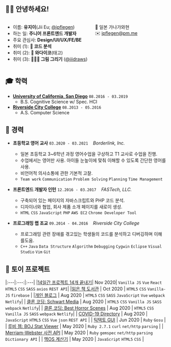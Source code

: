 ## 👋🏼 안녕하세요!

<ul style="float: left;"> 
<li> 이름: <b>유지이</b>(Jii Eu; <a href="https://github.com/ipflegen">@ipflegen</a>)</li>
<li> 하는 일: <b>주니어 프론트엔드 개발자</b></li>
<li> 주요 관심사: <b>Design/UI/UX/FE/BE</b></li>
<li> 취미 (1): <b>🤖 코드 분석</b></li>
<li> 취미 (2): <b>🥁 와다이코</b>(태고) </li>
<li> 취미 (3): <b>👨🏼‍🎨 그림 그리기</b> (<a href="https://www.instagram.com/jiidraws/">@jiidraws</a>)</li>
</ul>

<ul style="float: left;"> 
📍 일본 가나가와현 <br />
✉️ <a href = "mailto: ipflegen@pm.me">ipflegen@pm.me</a>
</ul>
<div style="clear: both;"></div>

## 🎓 학력

- <b>[University of California, San Diego](https://ucsd.edu)</b>  `08.2016 - 03.2019`
  - B.S. Cognitive Science w/ Spec. HCI
- <b>[Riverside City College](http://www.rcc.edu)</b> `08.2013 - 05.2016`
  - A.S. Computer Science

## 💼 경력
- **초등학교 영어 교사** `03.2020 - 03.2021` &nbsp;&nbsp; <i>Borderlink, Inc.</i>
  - 일본 초등학교 3~6학년 과정 영어수업을 구상하고 T1 교사로 수업을 진행.
  - 수업에서는 영어만 사용. 아이들 눈높이에 맟춰 이해할 수 있도록 간단한 영어를 사용.
  - 비언어적 의사소통에 관한 기본적 고찰.
  - `Team work` `Communication` `Problem Solving` `Planning` `Time Management`

- **프론트엔드 개발자 인턴** `12.2016 - 03.2017` &nbsp;&nbsp; <i>FASTech, LLC.</i>
  - 구축되어 있는 페이지의 자바스크립트와 PHP 코드 분석.
  - 디자이너와 협업, 회사 제품 소개 페이지를 새로이 생성. 
  - `HTML` `CSS` `JavaScript` `PHP` `AWS EC2` `Chrome Developer Tool` 

- **프로그래밍 랩 조교** `09.2014 - 04.2016` &nbsp;&nbsp; <i>Riverside City College</i>
  - 프로그래밍 관련 장애를 겪고있는 학생들의 코드를 분석하고 디버깅하며 이해를도움.
  - `C++` `Java` `Data Structure` `Algorithm` `Debugging` `Cygwin` `Eclipse` `Visual Studio` `Vim` `Git`

## 🧸 토이 프로젝트

|:---|:---:|:---|
|[14일간 프로젝트 14개 끝내기](https://github.com/ipflegen/14Days_14Projects)| Nov 2020| `Vanilla JS` `Vue` `React` `HTML5` `CSS` `SASS` `axios` `REST API`|
|[읽은 책 도서관](https://github.com/ipflegen/library) | Oct 2020 | `HTML5` `CSS`  `Vanilla-JS` `firebase` |
|[개인 블로그](https://github.com/ipflegen/vue-blog) | Aug 2020 | `HTML5` `CSS` `SASS` `JavaScript` `Vue` `webpack` `Netlify`|
| [클론 코딩: Schwart Media](https://github.com/ipflegen/clone-schwartz-media) | Aug 2020 | `HTML5` `CSS` `Vanilla JS` `SASS` `webpack` `Netlify`|
| [클론 코딩: Best Horror Scenes](https://github.com/ipflegen/clone-best-horror-scenes) | Aug 2020 | `HTML5` `CSS` `Vanilla JS` `SASS` `webpack` `Netlify`|
| [COVID-19 Directory](https://github.com/ipflegen/covid-directory) | Aug 2020 | `JavaScript` `HTML5` `CSS` `Vue` `json` `REST API` |
| [틱택토 GUI](https://github.com/ipflegen/ruby-toy-projects/tree/master/tic-tac-toe/gui) | Jun 2020 | `Ruby` `Gosu` |
| [루비 젬: BOJ Stat Viewer](https://github.com/ipflegen/boj-solvedac) | May 2020 | `Ruby 2.7.1` `curl` `net/http` `parsing` |
| [Merriam-Webster 사전 API](https://github.com/ipflegen/mw-dictionary) | May 2020 | `Ruby` `gemspec` `net/http` `parsing` `Dictionary API` |
| [맥OS 계산기](https://github.com/ipflegen/mac-calculator) | May 2020 | `JavaScript` `HTML5` `CSS` |
